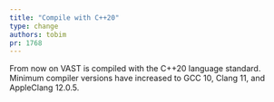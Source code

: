 ```yaml
---
title: "Compile with C++20"
type: change
authors: tobim
pr: 1768
---
```


From now on VAST is compiled with the C++20 language standard.
Minimum compiler versions have increased to GCC 10, Clang 11,
and AppleClang 12.0.5.
